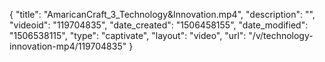 {
    "title": "AmaricanCraft_3_Technology&Innovation.mp4",
    "description": "",
    "videoid": "119704835",
    "date_created": "1506458155",
    "date_modified": "1506538115",
    "type": "captivate",
    "layout": "video",
    "url": "\/v\/technology-innovation-mp4\/119704835"
}
